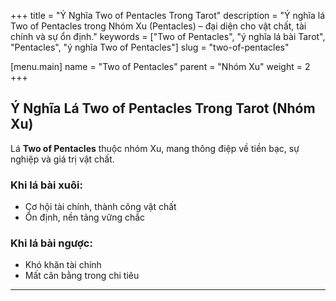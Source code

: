 +++
title = "Ý Nghĩa Two of Pentacles Trong Tarot"
description = "Ý nghĩa lá Two of Pentacles trong Nhóm Xu (Pentacles) – đại diện cho vật chất, tài chính và sự ổn định."
keywords = ["Two of Pentacles", "ý nghĩa lá bài Tarot", "Pentacles", "ý nghĩa Two of Pentacles"]
slug = "two-of-pentacles"

[menu.main]
name = "Two of Pentacles"
parent = "Nhóm Xu"
weight = 2
+++

## Ý Nghĩa Lá Two of Pentacles Trong Tarot (Nhóm Xu)

Lá **Two of Pentacles** thuộc nhóm Xu, mang thông điệp về tiền bạc, sự nghiệp và giá trị vật chất.  

### Khi lá bài xuôi:
- Cơ hội tài chính, thành công vật chất  
- Ổn định, nền tảng vững chắc  

### Khi lá bài ngược:
- Khó khăn tài chính  
- Mất cân bằng trong chi tiêu  

---

